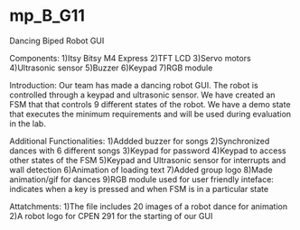 # mp_B_G11

Dancing Biped Robot GUI

Components: 1)Itsy Bitsy M4 Express
            2)TFT LCD 
            3)Servo motors 
            4)Ultrasonic sensor 
            5)Buzzer 
            6)Keypad 
            7)RGB module
         
Introduction:
Our team has made a dancing robot GUI. The robot is controlled through a keypad and ultrasonic sensor. We have created an FSM that
that controls 9 different states of the robot. We have a demo state that executes the minimum requirements and will be used during
evaluation in the lab.

Additional Functionalities:
1)Addded buzzer for songs
2)Synchronized dances with 6 different songs
3)Keypad for password
4)Keypad to access other states of the FSM
5)Keypad and Ultrasonic sensor for interrupts and wall detection
6)Animation of loading text
7)Added group logo
8)Made animation/gif for dances
9)RGB module used for user friendly inteface: indicates when a key is pressed and when FSM is in a particular state

Attatchments:
1)The file includes 20 images of a robot dance for animation
2)A robot logo for CPEN 291 for the starting of our GUI
